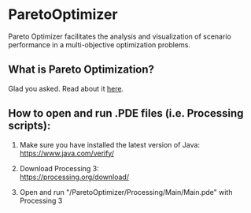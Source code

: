 # ParetoOptimizer
 Pareto Optimizer facilitates the analysis and visualization of scenario performance in a multi-objective optimization problems.
 
## What is Pareto Optimization?
 Glad you asked. Read about it [here](https://en.wikipedia.org/wiki/Multi-objective_optimization).
 
## How to open and run .PDE files (i.e. Processing scripts):

1. Make sure you have installed the latest version of Java:  
 https://www.java.com/verify/

2. Download Processing 3:  
 https://processing.org/download/

3. Open and run "/ParetoOptimizer/Processing/Main/Main.pde" with Processing 3
